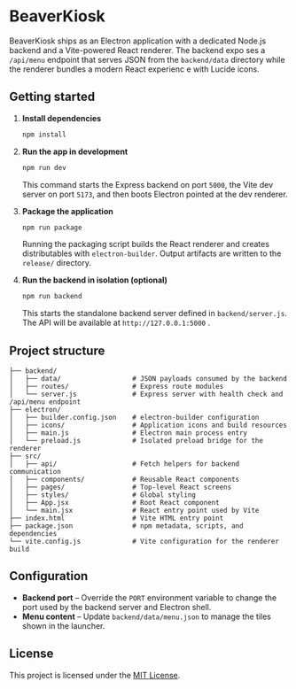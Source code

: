 # BeaverKiosk

BeaverKiosk ships as an Electron application with a dedicated Node.js backend and a Vite-powered React renderer. The backend expo
ses a `/api/menu` endpoint that serves JSON from the `backend/data` directory while the renderer bundles a modern React experienc
e with Lucide icons.

## Getting started

1. **Install dependencies**

   ```bash
   npm install
   ```

2. **Run the app in development**

   ```bash
   npm run dev
   ```

   This command starts the Express backend on port `5000`, the Vite dev server on port `5173`, and then boots Electron pointed at
 the dev renderer.

3. **Package the application**

   ```bash
   npm run package
   ```

   Running the packaging script builds the React renderer and creates distributables with `electron-builder`. Output artifacts are
 written to the `release/` directory.

4. **Run the backend in isolation (optional)**

   ```bash
   npm run backend
   ```

   This starts the standalone backend server defined in `backend/server.js`. The API will be available at `http://127.0.0.1:5000`
.

## Project structure

```
├── backend/
│   ├── data/                  # JSON payloads consumed by the backend
│   ├── routes/                # Express route modules
│   └── server.js              # Express server with health check and /api/menu endpoint
├── electron/
│   ├── builder.config.json    # electron-builder configuration
│   ├── icons/                 # Application icons and build resources
│   ├── main.js                # Electron main process entry
│   └── preload.js             # Isolated preload bridge for the renderer
├── src/
│   ├── api/                   # Fetch helpers for backend communication
│   ├── components/            # Reusable React components
│   ├── pages/                 # Top-level React screens
│   ├── styles/                # Global styling
│   ├── App.jsx                # Root React component
│   └── main.jsx               # React entry point used by Vite
├── index.html                 # Vite HTML entry point
├── package.json               # npm metadata, scripts, and dependencies
└── vite.config.js             # Vite configuration for the renderer build
```

## Configuration

- **Backend port** – Override the `PORT` environment variable to change the port used by the backend server and Electron shell.
- **Menu content** – Update `backend/data/menu.json` to manage the tiles shown in the launcher.

## License

This project is licensed under the [MIT License](LICENSE).
